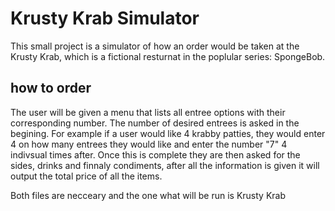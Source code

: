 # Krusty Krab Simulator

This small project is a simulator of how an order would be taken at the Krusty Krab, which is a fictional resturnat in the poplular series: SpongeBob. 

## how to order

The user will be given a menu that lists all entree options with their corresponding number. The number of desired entrees is asked in the begining.
For example if a user would like 4 krabby patties, they would enter 4 on how many entrees they would like and enter the number "7" 4 indivsual times after.
Once this is complete they are then asked for the sides, drinks and finnaly condiments, after all the information is given it will output the total price of all the items.

Both files are necceary and the one what will be run is Krusty Krab
